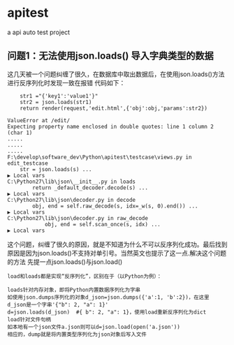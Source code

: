 # apitest
a  api auto test project
## 问题1：无法使用json.loads() 导入字典类型的数据
这几天被一个问题纠缠了很久，在数据库中取出数据后，在使用json.loads()方法进行反序列化时发现一致在报错
代码如下：


```
    str1 ="{'key1':'value1'}"
    str2 = json.loads(str1)
    return render(request,'edit.html',{'obj':obj,'params':str2})
```
```
ValueError at /edit/
Expecting property name enclosed in double quotes: line 1 column 2 (char 1)
.....
.....
.....
F:\develop\software_dev\Python\apitest\testcase\views.py in edit_testcase
    str = json.loads(s) ...
▶ Local vars
C:\Python27\lib\json\__init__.py in loads
        return _default_decoder.decode(s) ...
▶ Local vars
C:\Python27\lib\json\decoder.py in decode
        obj, end = self.raw_decode(s, idx=_w(s, 0).end()) ...
▶ Local vars
C:\Python27\lib\json\decoder.py in raw_decode
            obj, end = self.scan_once(s, idx) ...
▶ Local vars
```
这个问题，纠缠了很久的原因，就是不知道为什么不可以反序列化成功。最后找到原因是因为json.loads()不支持对单引号。当然英文也提示了这一点.解决这个问题的方法
先提一点json.loads()与json.load()

```
load和loads都是实现“反序列化”，区别在于（以Python为例）：

loads针对内存对象，即将Python内置数据序列化为字串
如使用json.dumps序列化的对象d_json=json.dumps({'a':1, 'b':2})，在这里d_json是一个字串'{"b": 2, "a": 1}'
d=json.loads(d_json)  #{ b": 2, "a": 1}，使用load重新反序列化为dict
load针对文件句柄
如本地有一个json文件a.json则可以d=json.load(open('a.json'))
相应的，dump就是将内置类型序列化为json对象后写入文件

```
